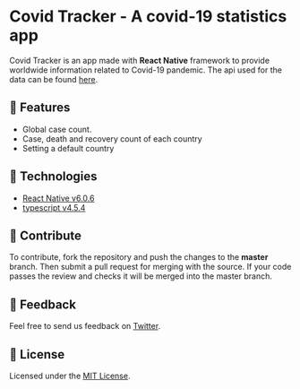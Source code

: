 # Covid Tracker - A covid-19 statistics app

Covid Tracker is an app made with **React Native** framework to provide worldwide information related to Covid-19 pandemic. The api used for the data can be found [here](https://documenter.getpostman.com/view/10808728/SzS8rjbc?version=latest).

## :iphone: Features

  - Global case count.
  - Case, death and recovery count of each country
  - Setting a default country


## 🚀 Technologies

  - [React Native v6.0.6](https://reactnative.dev/docs/environment-setup)
  - [typescript v4.5.4](https://www.typescriptlang.org/)


## 🤝 Contribute

To contribute, fork the repository and push the changes to the **master** branch. Then submit a pull request for merging with the source. If your code passes the review and checks it will be merged into the master branch.


## 💬 Feedback

Feel free to send us feedback on [Twitter](https://twitter.com/DarklineF).


## 📝 License

Licensed under the [MIT License](./LICENSE).
